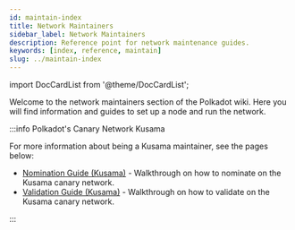 ```yaml
---
id: maintain-index
title: Network Maintainers
sidebar_label: Network Maintainers
description: Reference point for network maintenance guides.
keywords: [index, reference, maintain]
slug: ../maintain-index
---
```


import DocCardList from '@theme/DocCardList';

Welcome to the network maintainers section of the Polkadot wiki. Here you will find information and
guides to set up a node and run the network.

<DocCardList />

:::info Polkadot's Canary Network Kusama

For more information about being a Kusama maintainer, see the pages below:

- [Nomination Guide (Kusama)](kusama/maintain-guides-how-to-nominate-kusama.md) - Walkthrough on how
  to nominate on the Kusama canary network.
- [Validation Guide (Kusama)](kusama/maintain-guides-how-to-validate-kusama.md) - Walkthrough on how
  to validate on the Kusama canary network.

:::
